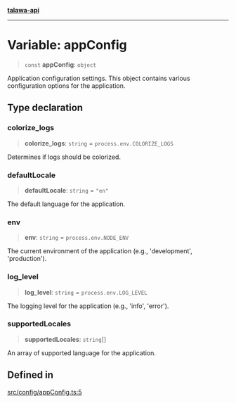 [**talawa-api**](../../../README.md)

***

# Variable: appConfig

> `const` **appConfig**: `object`

Application configuration settings.
This object contains various configuration options for the application.

## Type declaration

### colorize\_logs

> **colorize\_logs**: `string` = `process.env.COLORIZE_LOGS`

Determines if logs should be colorized.

### defaultLocale

> **defaultLocale**: `string` = `"en"`

The default language for the application.

### env

> **env**: `string` = `process.env.NODE_ENV`

The current environment of the application (e.g., 'development', 'production').

### log\_level

> **log\_level**: `string` = `process.env.LOG_LEVEL`

The logging level for the application (e.g., 'info', 'error').

### supportedLocales

> **supportedLocales**: `string`[]

An array of supported language for the application.

## Defined in

[src/config/appConfig.ts:5](https://github.com/Suyash878/talawa-api/blob/095e6964ce2a06c1c30d1acf81b6162203f1db91/src/config/appConfig.ts#L5)
